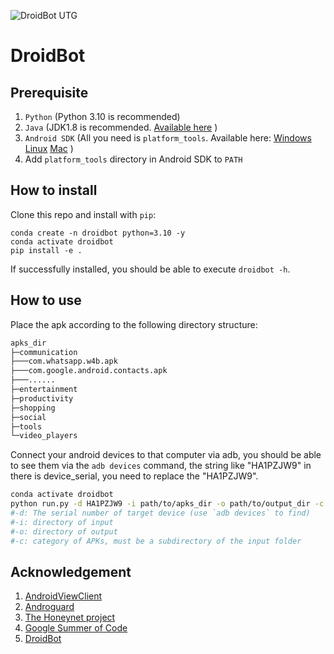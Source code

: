 ![DroidBot UTG](droidbot/resources/dummy_documents/droidbot_utg.png)

# DroidBot

## Prerequisite

1. `Python` (Python 3.10 is recommended)
2. `Java` (JDK1.8 is recommended. [Available here](https://docs.aws.amazon.com/corretto/latest/corretto-8-ug/downloads-list.html) )
3. `Android SDK` (All you need is `platform_tools`. Available here: [Windows](https://dl.google.com/android/repository/platform-tools-latest-windows.zip) [Linux](https://dl.google.com/android/repository/platform-tools-latest-linux.zip) [Mac](https://dl.google.com/android/repository/platform-tools-latest-darwin.zip) )
4. Add `platform_tools` directory in Android SDK to `PATH`

## How to install

Clone this repo and install with `pip`:

```shell
conda create -n droidbot python=3.10 -y
conda activate droidbot
pip install -e .
```

If successfully installed, you should be able to execute `droidbot -h`.

## How to use

Place the apk according to the following directory structure: 

```bash
apks_dir
├─communication
├───com.whatsapp.w4b.apk
├───com.google.android.contacts.apk
├───......
├─entertainment
├─productivity
├─shopping
├─social
├─tools
└─video_players
```

Connect your android devices to that computer via adb, you should be able to see them via the `adb devices` command, the string like "HA1PZJW9" in there is device_serial, you need to replace the "HA1PZJW9".

```bash
conda activate droidbot
python run.py -d HA1PZJW9 -i path/to/apks_dir -o path/to/output_dir -c tools
#-d: The serial number of target device (use `adb devices` to find)
#-i: directory of input
#-o: directory of output
#-c: category of APKs, must be a subdirectory of the input folder
```



## Acknowledgement

1. [AndroidViewClient](https://github.com/dtmilano/AndroidViewClient)
2. [Androguard](http://code.google.com/p/androguard/)
3. [The Honeynet project](https://www.honeynet.org/)
4. [Google Summer of Code](https://summerofcode.withgoogle.com/)
5. [DroidBot](https://github.com/honeynet/droidbot)
